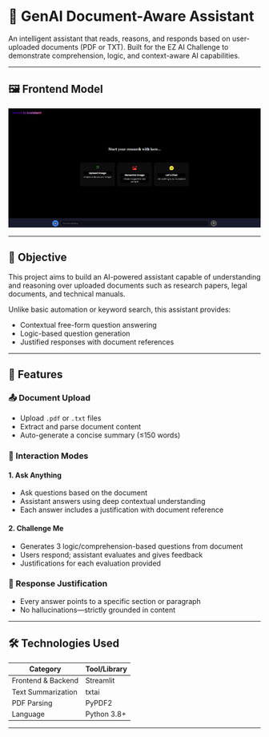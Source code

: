 # 🧠 GenAI Document-Aware Assistant

An intelligent assistant that reads, reasons, and responds based on user-uploaded documents (PDF or TXT). Built for the EZ AI Challenge to demonstrate comprehension, logic, and context-aware AI capabilities.

---
## 🖼️ Frontend Model

![Alt text](https://github.com/piyushgupta246/ML/blob/main/ai-bot.png)

---


## 🎯 Objective

This project aims to build an AI-powered assistant capable of understanding and reasoning over uploaded documents such as research papers, legal documents, and technical manuals.

Unlike basic automation or keyword search, this assistant provides:
- Contextual free-form question answering
- Logic-based question generation
- Justified responses with document references

---

## 🚀 Features

### 📤 Document Upload
- Upload `.pdf` or `.txt` files
- Extract and parse document content
- Auto-generate a concise summary (≤150 words)

### 💬 Interaction Modes

#### 1. Ask Anything
- Ask questions based on the document
- Assistant answers using deep contextual understanding
- Each answer includes a justification with document reference

#### 2. Challenge Me
- Generates 3 logic/comprehension-based questions from document
- Users respond; assistant evaluates and gives feedback
- Justifications for each evaluation provided

### 📌 Response Justification
- Every answer points to a specific section or paragraph
- No hallucinations—strictly grounded in content
---


## 🛠️ Technologies Used

| Category            | Tool/Library     |
|---------------------|------------------|
| Frontend & Backend  | Streamlit        |
| Text Summarization  | txtai            |
| PDF Parsing         | PyPDF2           |
| Language            | Python 3.8+      |

---




